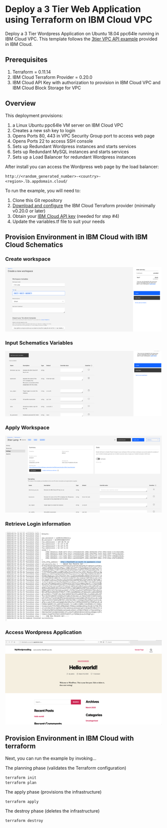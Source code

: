 # Deploy a 3 Tier Web Application using Terraform on IBM Cloud VPC 

Deploy a 3 Tier Wordpress Application on Ubuntu 18.04 ppc64le running in IBM Cloud VPC.
This template follows the [3tier VPC API example](https://github.com/ibm-cloud-architecture/tutorial-vpc-3tier-networking/blob/master/API.md) provided in IBM Cloud.  


## Prerequisites 

1. Terraform = 0.11.14 
2. IBM Cloud Terraform Provider = 0.20.0 
3. IBM Cloud API Key with authorization to provision in IBM Cloud VPC and IBM Cloud Block Storage for VPC 

## Overview

This deployment provisions:
  1. a Linux Ubuntu ppc64le VM server on IBM Cloud VPC 
  2. Creates a new ssh key to login 
  3. Opens Ports 80, 443 in VPC Security Group port to access web page 
  4. Opens Ports 22 to access SSH console
  5. Sets up Redundant Wordpress instances and starts services
  6. Sets up Redundant MySQL instances and starts services 
  7. Sets up a Load Balancer for redundant Wordpress instances 

After install you can access the Wordpress web page by the load balancer:

    http://<random_generated_number>-<country>-<region>.lb.appdomain.cloud/  

To run the example, you will need to:

1. Clone this Git repository
2. [Download and configure](https://github.com/IBM-Cloud/terraform-provider-ibm) the IBM Cloud Terraform provider (minimally v0.20.0 or later)
3. Obtain your [IBM Cloud API key](https://cloud.ibm.com) (needed for step #4)
4. Update the variables.tf file to suit your needs

## Provision Environment in IBM Cloud with IBM Cloud Schematics 

### Create workspace 
![](./assets/images/create_workspace.png)
### Input Schematics Variables
![](./assets/images/retrieve_input_variables.png)
### Apply Workspace 
![](./assets/images/apply_workspace.png)
### Retrieve Login information
![](./assets/images/login_credentials.png)
### Access Wordpress Application 
![](./assets/images/login.png)

## Provision Environment in IBM Cloud with terraform
Next, you can run the example by invoking...

The planning phase (validates the Terraform configuration)

```shell
terraform init
terraform plan
```

The apply phase (provisions the infrastructure)

```shell
terraform apply
```

The destroy phase (deletes the infrastructure)

```shell
terraform destroy
```



